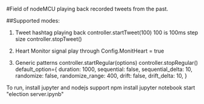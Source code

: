 #Field of nodeMCU playing back recorded tweets from the past.

##Supported modes:
1. Tweet hashtag playing back
controller.startTweet(100) 100 is 100ms step size
controller.stopTweet()

2. Heart Monitor signal play through
Config.MonitHeart = true

3. Generic patterns
controller.startRegular(options)
controller.stopRegular()
default_option={
    duration: 1000,
    sequential: false,
    sequential_delta: 10,
    randomize: false,
    randomize_range: 400,
    drift: false,
    drift_delta: 10,
}

To run, install jupyter and nodejs support
npm install
jupyter notebook
start "election server.ipynb"